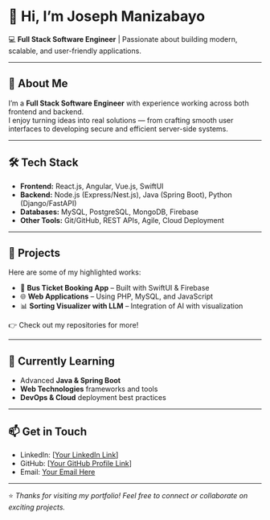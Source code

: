 # 👋 Hi, I’m Joseph Manizabayo  

💻 **Full Stack Software Engineer** | Passionate about building modern, scalable, and user-friendly applications.  

---

## 🚀 About Me
I’m a **Full Stack Software Engineer** with experience working across both frontend and backend.  
I enjoy turning ideas into real solutions — from crafting smooth user interfaces to developing secure and efficient server-side systems.  

---

## 🛠️ Tech Stack
- **Frontend:** React.js, Angular, Vue.js, SwiftUI  
- **Backend:** Node.js (Express/Nest.js), Java (Spring Boot), Python (Django/FastAPI)  
- **Databases:** MySQL, PostgreSQL, MongoDB, Firebase  
- **Other Tools:** Git/GitHub, REST APIs, Agile, Cloud Deployment  

---

## 📂 Projects
Here are some of my highlighted works:
- 🎫 **Bus Ticket Booking App** – Built with SwiftUI & Firebase  
- 🌐 **Web Applications** – Using PHP, MySQL, and JavaScript  
- 📊 **Sorting Visualizer with LLM** – Integration of AI with visualization  

👉 Check out my repositories for more!  

---

## 🌱 Currently Learning
- Advanced **Java & Spring Boot**  
- **Web Technologies** frameworks and tools  
- **DevOps & Cloud** deployment best practices  

---

## 📫 Get in Touch
- LinkedIn: [[Your LinkedIn Link](https://www.linkedin.com/in/manjoseph/)]  
- GitHub: [[Your GitHub Profile Link](https://github.com/ManJoseph)]  
- Email: [Your Email Here](josephmanizabayo7@gmail.com)

---

⭐️ *Thanks for visiting my portfolio! Feel free to connect or collaborate on exciting projects.*  

